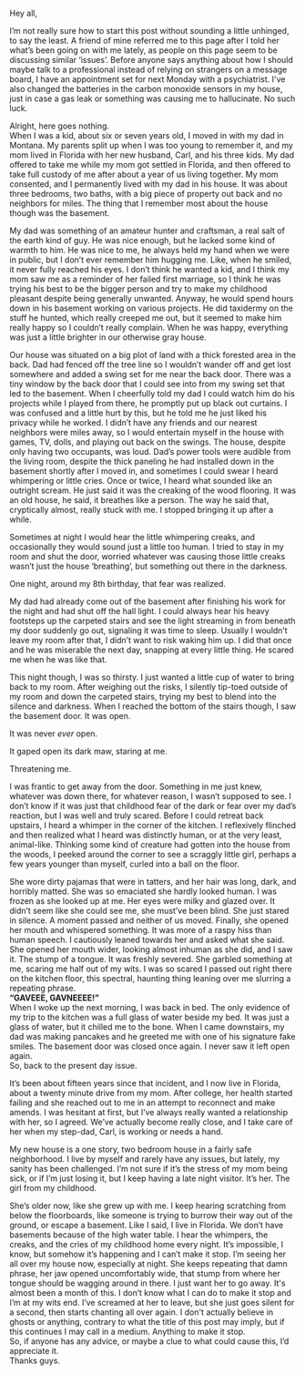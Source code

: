   
Hey all, 

  
I’m not really sure how to start this post without sounding a little unhinged, to say the least. A friend of mine referred me to this page after I told her what’s been going on with me lately, as people on this page seem to be discussing similar ‘issues’. Before anyone says anything about how I should maybe talk to a professional instead of relying on strangers on a message board, I have an appointment set for next Monday with a psychiatrist. I've also changed the batteries in the carbon monoxide sensors in my house, just in case a gas leak or something was causing me to hallucinate. No such luck.

Alright, here goes nothing.   
When I was a kid, about six or seven years old, I moved in with my dad in Montana. My parents split up when I was too young to remember it, and my mom lived in Florida with her new husband, Carl, and his three kids. My dad offered to take me while my mom got settled in Florida, and then offered to take full custody of me after about a year of us living together. My mom consented, and I permanently lived with my dad in his house. It was about three bedrooms, two baths, with a big piece of property out back and no neighbors for miles. The thing that I remember most about the house though was the basement. 

My dad was something of an amateur hunter and craftsman, a real salt of the earth kind of guy. He was nice enough, but he lacked some kind of warmth to him. He was nice to me, he always held my hand when we were in public, but I don’t ever remember him hugging me. Like, when he smiled, it never fully reached his eyes. I don’t think he wanted a kid, and I think my mom saw me as a reminder of her failed first marriage, so I think he was trying his best to be the bigger person and try to make my childhood pleasant despite being generally unwanted. Anyway, he would spend hours down in his basement working on various projects. He did taxidermy on the stuff he hunted, which really creeped me out, but it seemed to make him really happy so I couldn’t really complain. When he was happy, everything was just a little brighter in our otherwise gray house. 

Our house was situated on a big plot of land with a thick forested area in the back. Dad had fenced off the tree line so I wouldn’t wander off and get lost somewhere and added a swing set for me near the back door. There was a tiny window by the back door that I could see into from my swing set that led to the basement. When I cheerfully told my dad I could watch him do his projects while I played from there, he promptly put up black out curtains. I was confused and a little hurt by this, but he told me he just liked his privacy while he worked. I didn’t have any friends and our nearest neighbors were miles away, so I would entertain myself in the house with games, TV, dolls, and playing out back on the swings. The house, despite only having two occupants, was loud. Dad’s power tools were audible from the living room, despite the thick paneling he had installed down in the basement shortly after I moved in, and sometimes I could swear I heard whimpering or little cries. Once or twice, I heard what sounded like an outright scream. He just said it was the creaking of the wood flooring. It was an old house, he said, it breathes like a person. The way he said that, cryptically almost, really stuck with me. I stopped bringing it up after a while. 

  
Sometimes at night I would hear the little whimpering creaks, and occasionally they would sound just a little too human. I tried to stay in my room and shut the door, worried whatever was causing those little creaks wasn’t just the house ‘breathing’, but something out there in the darkness. 

  
One night, around my 8th birthday, that fear was realized. 

  
My dad had already come out of the basement after finishing his work for the night and had shut off the hall light. I could always hear his heavy footsteps up the carpeted stairs and see the light streaming in from beneath my door suddenly go out, signaling it was time to sleep. Usually I wouldn’t leave my room after that, I didn’t want to risk waking him up. I did that once and he was miserable the next day, snapping at every little thing. He scared me when he was like that. 

  
This night though, I was so thirsty. I just wanted a little cup of water to bring back to my room.  After weighing out the risks, I silently tip-toed outside of my room and down the carpeted stairs, trying my best to blend into the silence and darkness. When I reached the bottom of the stairs though, I saw the basement door. It was open. 

  
It was never *ever* open. 

  
It gaped open its dark maw, staring at me. 

Threatening me. 

  
I was frantic to get away from the door. Something in me just knew, whatever was down there, for whatever reason, I wasn’t supposed to see. I don’t know if it was just that childhood fear of the dark or fear over my dad’s reaction, but I was well and truly scared. Before I could retreat back upstairs, I heard a whimper in the corner of the kitchen. I reflexively flinched and then realized what I heard was distinctly human, or at the very least, animal-like. Thinking some kind of creature had gotten into the house from the woods, I peeked around the corner to see a scraggly little girl, perhaps a few years younger than myself, curled into a ball on the floor. 

She wore dirty pajamas that were in tatters, and her hair was long, dark, and horribly matted. She was so emaciated she hardly looked human. I was frozen as she looked up at me. Her eyes were milky and glazed over. It didn’t seem like she could see me, she must’ve been blind. She just stared in silence. A moment passed and neither of us moved. Finally, she opened her mouth and whispered something. It was more of a raspy hiss than human speech. I cautiously leaned towards her and asked what she said. She opened her mouth wider, looking almost inhuman as she did, and I saw it. The stump of a tongue. It was freshly severed. She garbled something at me, scaring me half out of my wits. I was so scared I passed out right there on the kitchen floor, this spectral, haunting thing leaning over me slurring a repeating phrase.   
**“GAVEEE, GAVNEEEE!”**  
When I woke up the next morning, I was back in bed. The only evidence of my trip to the kitchen was a full glass of water beside my bed. It was just a glass of water, but it chilled me to the bone. When I came downstairs, my dad was making pancakes and he greeted me with one of his signature fake smiles. The basement door was closed once again. I never saw it left open again.   
So, back to the present day issue. 

  
It’s been about fifteen years since that incident, and I now live in Florida, about a twenty minute drive from my mom. After college, her health started failing and she reached out to me in an attempt to reconnect and make amends. I was hesitant at first, but I’ve always really wanted a relationship with her, so I agreed. We’ve actually become really close, and I take care of her when my step-dad, Carl, is working or needs a hand. 

  
My new house is a one story, two bedroom house in a fairly safe neighborhood. I live by myself and rarely have any issues, but lately, my sanity has been challenged. I’m not sure if it’s the stress of my mom being sick, or if I’m just losing it, but I keep having a late night visitor. It’s her. The girl from my childhood. 

She’s older now, like she grew up with me. I keep hearing scratching from below the floorboards, like someone is trying to burrow their way out of the ground, or escape a basement. Like I said, I live in Florida. We don’t have basements because of the high water table. I hear the whimpers, the creaks, and the cries of my childhood home every night. It’s impossible, I know, but somehow it’s happening and I can’t make it stop. I’m seeing her all over my house now, especially at night. She keeps repeating that damn phrase, her jaw opened uncomfortably wide, that stump from where her tongue should be wagging around in there. I just want her to go away. It's almost been a month of this. I don’t know what I can do to make it stop and I’m at my wits end. I’ve screamed at her to leave, but she just goes silent for a second, then starts chanting all over again. I don't actually believe in ghosts or anything, contrary to what the title of this post may imply, but if this continues I may call in a medium. Anything to make it stop.   
So, if anyone has any advice, or maybe a clue to what could cause this, I’d appreciate it.   
Thanks guys.   
